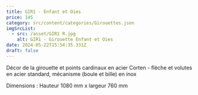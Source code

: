 ```yaml
---
title: GIR1 - Enfant et Oies
price: 145
category: src/content/categories/Girouettes.json
imgSrcList:
  - src: /asset/GIR1 R.jpg
    alt: GIR1 - Girouette Enfant et Oies
date: 2024-05-22T15:54:35.331Z
draft: false
---
```


Décor de la girouette et points cardinaux en acier Corten - flèche et volutes en acier standard, mécanisme (boule et bille) en inox

Dimensions : Hauteur 1080 mm x largeur 760 mm
